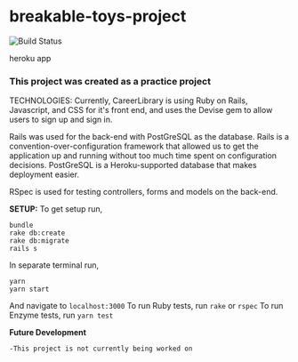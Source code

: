 # breakable-toys-project
![Build Status](https://app.codeship.com/projects/72cf0be0-4fd9-0135-7faf-6279c3a80d3c/status?branch=master)

heroku app

### This project was created as a practice project

TECHNOLOGIES: Currently, CareerLibrary is using Ruby on Rails, Javascript, and CSS for it's front end, and uses the Devise gem to allow users to sign up and sign in.

Rails was used for the back-end with PostGreSQL as the database. Rails is a convention-over-configuration framework that allowed us to get the application up and running without too much time spent on configuration decisions. PostGreSQL is a Heroku-supported database that makes deployment easier.

RSpec is used for testing controllers, forms and models on the back-end.

**SETUP:**
To get setup run,
```
bundle
rake db:create
rake db:migrate
rails s
```
In separate terminal run,
```
yarn
yarn start
```
And navigate to `localhost:3000`
To run Ruby tests, run `rake` or `rspec`
To run Enzyme tests, run `yarn test`


**Future Development**
```
-This project is not currently being worked on
```
